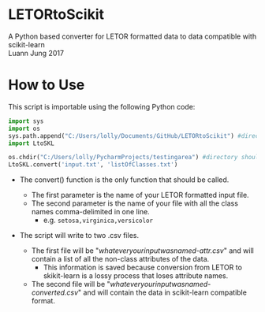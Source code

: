 # LETORtoScikit
A Python based converter for LETOR formatted data to data compatible with scikit-learn</br>
Luann Jung 2017

# How to Use
This script is importable using the following Python code:
```python
import sys
import os
sys.path.append("C:/Users/lolly/Documents/GitHub/LETORtoScikit") #directory should be to this repository
import LtoSKL

os.chdir("C:/Users/lolly/PycharmProjects/testingarea") #directory should be to wherever your input files are
LtoSKL.convert('input.txt', 'listOfClasses.txt') 
```
      
* The convert() function is the only function that should be called. </br>
    * The first parameter is the name of your LETOR formatted input file.</br>
    * The second parameter is the name of your file with all the class names comma-delimited in one line.</br>
        * e.g. `setosa,virginica,versicolor`</br>
        
* The script will write to two .csv files.</br>
    * The first file will be "*whateveryourinputwasnamed-attr.csv*" and will contain a list of all the non-class attributes of the data.</br>
        * This information is saved because conversion from LETOR to skikit-learn is a lossy process that loses attribute names.</br>
    * The second file will be "*whateveryourinputwasnamed-converted.csv*" and will contain the data in scikit-learn compatible format.
